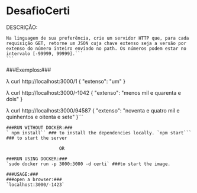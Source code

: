 # DesafioCerti

DESCRIÇÃO:

````
Na linguagem de sua preferência, crie um servidor HTTP que, para cada
requisição GET, retorne um JSON cuja chave extenso seja a versão por
extenso do número inteiro enviado no path. Os números podem estar no
intervalo [-99999, 99999].```
```
````
###Exemplos:###


λ curl http://localhost:3000/1
{ "extenso": "um" }

λ curl http://localhost:3000/-1042
{ "extenso": "menos mil e quarenta e dois" }

λ curl http://localhost:3000/94587
{ "extenso": "noventa e quatro mil e quinhentos e oitenta e sete" }```
````
###RUN WITHOUT DOCKER:###
` npm install`` ### to install the dependencies locally. `npm start``` ### to start the server

                    OR

###RUN USING DOCKER:###
`sudo docker run -p 3000:3000 -d certi` ###to start the image.

###USAGE:###
###open a browser:###
`localhost:3000/-1423`
